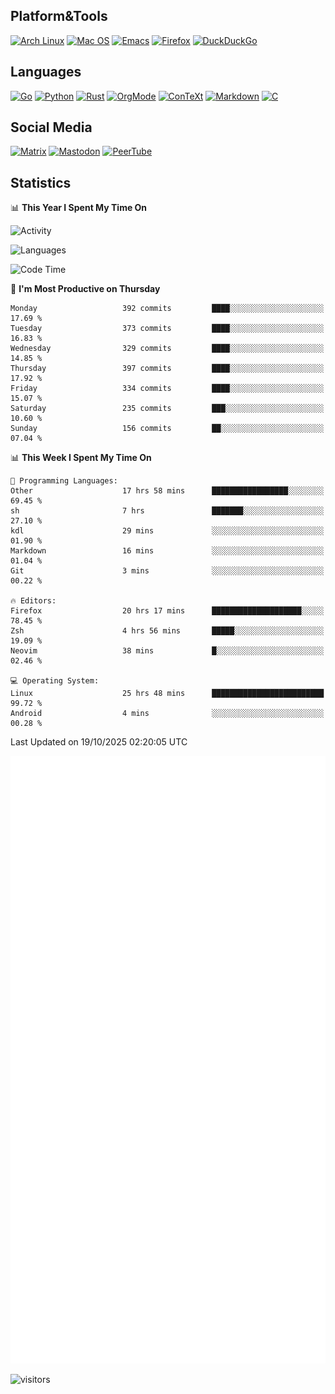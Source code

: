 ## Platform&Tools

[![Arch Linux](https://img.shields.io/badge/ArchLinux-1793D1?logo=arch-linux&logoColor=fff&style=flat-square)](https://archlinux.org/)
[![Mac OS](https://img.shields.io/badge/MacOS-000000?style=flat-square&logo=macos&logoColor=F0F0F0)](https://www.apple.com/macos/)
[![Emacs](https://img.shields.io/badge/Emacs-%237F5AB6.svg?&style=flat-square&logo=gnu-emacs&logoColor=white)](https://www.gnu.org/software/emacs/)
[![Firefox](https://img.shields.io/badge/Firefox-FF7139?style=flat-square&logo=Firefox-Browser&logoColor=white)](https://firefox.com/)
[![DuckDuckGo](https://img.shields.io/badge/DuckDuckGo-DE5833?style=flat-square&logo=DuckDuckGo&logoColor=white)](https://duckduckgo.com/)

## Languages

[![Go](https://img.shields.io/badge/Golang-%2300ADD8.svg?style=flat-square&logo=go&logoColor=white)](https://golang.org/)
[![Python](https://img.shields.io/badge/Python-3670A0?style=flat-square&logo=python&logoColor=ffdd54)](https://www.python.org/)
[![Rust](https://img.shields.io/badge/Rust-%23000000.svg?style=flat-square&logo=rust&logoColor=white)](https://www.rust-lang.org/)
[![OrgMode](https://img.shields.io/badge/OrgMode-%23000000.svg?style=flat-square&logo=org&logoColor=white)](https://orgmode.org/)
[![ConTeXt](https://img.shields.io/badge/ConTeXt-%23008080.svg?style=flat-square&logo=latex&logoColor=white)](https://contextgarden.net/)
[![Markdown](https://img.shields.io/badge/MarkDown-%23000000.svg?style=flat-square&logo=markdown&logoColor=white)](https://daringfireball.net/projects/markdown/)
[![C](https://img.shields.io/badge/C-%2300599C.svg?style=flat-square&logo=c&logoColor=white)](https://www.iso.org/standard/74528.html)

## Social Media
<!--[![Telegram](https://img.shields.io/badge/SteamedFish-2CA5E0?style=social&logo=telegram&logoColor=white)](https://t.me/SteamedFish)-->

[![Matrix](https://img.shields.io/badge/SteamedFish-2CA5E0?style=social&logo=matrix&logoColor=black)](https://matrix.to/#/@i:steamedfish.org)
[![Mastodon](https://img.shields.io/mastodon/follow/109596467238113271?domain=https%3A%2F%2Fmastodon.steamedfish.org%2F&style=social)](https://steamedfish.org/@SteamedFish)
[![PeerTube](https://img.shields.io/badge/PeerTube-23000000.svg?logo=peertube&style=social)](https://peertube.steamedfish.org/)

## Statistics


📊 **This Year I Spent My Time On** 

![Activity](https://wakatime.com/share/@SteamedFish/7529f30a-f1b7-40a4-8d09-e6d855cb7a13.png)

![Languages](https://wakatime.com/share/@SteamedFish/1c5e5366-0e9e-40d8-ac85-d630f61b69c6.svg)

<!--START_SECTION:waka-->
![Code Time](http://img.shields.io/badge/Code%20Time-5%2C078%20hrs%2049%20mins-blue)

📅 **I'm Most Productive on Thursday** 

```text
Monday                   392 commits         ████░░░░░░░░░░░░░░░░░░░░░   17.69 % 
Tuesday                  373 commits         ████░░░░░░░░░░░░░░░░░░░░░   16.83 % 
Wednesday                329 commits         ████░░░░░░░░░░░░░░░░░░░░░   14.85 % 
Thursday                 397 commits         ████░░░░░░░░░░░░░░░░░░░░░   17.92 % 
Friday                   334 commits         ████░░░░░░░░░░░░░░░░░░░░░   15.07 % 
Saturday                 235 commits         ███░░░░░░░░░░░░░░░░░░░░░░   10.60 % 
Sunday                   156 commits         ██░░░░░░░░░░░░░░░░░░░░░░░   07.04 % 
```


📊 **This Week I Spent My Time On** 

```text
💬 Programming Languages: 
Other                    17 hrs 58 mins      █████████████████░░░░░░░░   69.45 % 
sh                       7 hrs               ███████░░░░░░░░░░░░░░░░░░   27.10 % 
kdl                      29 mins             ░░░░░░░░░░░░░░░░░░░░░░░░░   01.90 % 
Markdown                 16 mins             ░░░░░░░░░░░░░░░░░░░░░░░░░   01.04 % 
Git                      3 mins              ░░░░░░░░░░░░░░░░░░░░░░░░░   00.22 % 

🔥 Editors: 
Firefox                  20 hrs 17 mins      ████████████████████░░░░░   78.45 % 
Zsh                      4 hrs 56 mins       █████░░░░░░░░░░░░░░░░░░░░   19.09 % 
Neovim                   38 mins             █░░░░░░░░░░░░░░░░░░░░░░░░   02.46 % 

💻 Operating System: 
Linux                    25 hrs 48 mins      █████████████████████████   99.72 % 
Android                  4 mins              ░░░░░░░░░░░░░░░░░░░░░░░░░   00.28 % 
```


 Last Updated on 19/10/2025 02:20:05 UTC
<!--END_SECTION:waka-->


![Metrics](https://github.com/SteamedFish/SteamedFish/blob/master/github-metrics.svg)


![visitors](https://visitor-badge.laobi.icu/badge?page_id=SteamedFish.SteamedFish)
